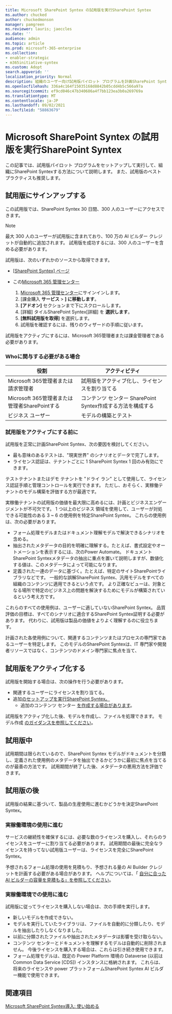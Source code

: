 ```yaml
---
title: Microsoft SharePoint Syntex の試用版を実行SharePoint Syntex
ms.author: chucked
author: chuckedmonson
manager: pamgreen
ms.reviewer: lauris; jaeccles
ms.date: ''
audience: admin
ms.topic: article
ms.prod: microsoft-365-enterprise
ms.collection:
- enabler-strategic
- m365initiative-syntex
ms.custom: Adopt
search.appverid: ''
localization_priority: Normal
description: 組織のユーザー向け試用版パイロット プログラムを計画SharePoint Syntexする方法について学習します。
ms.openlocfilehash: 336a4c164f15035168d8842b05cdd4b5c566a97a
ms.sourcegitcommit: ef9cd046c47b340686a4f7bb123ea3b0a269769a
ms.translationtype: MT
ms.contentlocale: ja-JP
ms.lasthandoff: 09/02/2021
ms.locfileid: "58863679"
---
```

# <a name="run-a-trial-of-microsoft-sharepoint-syntex"></a>Microsoft SharePoint Syntex の試用版を実行SharePoint Syntex

この記事では、試用版パイロット プログラムをセットアップして実行して、組織にSharePoint Syntexする方法について説明します。 また、試用版のベスト プラクティスも推奨します。

## <a name="sign-up-for-a-trial"></a>試用版にサインアップする

この試用版では、SharePoint Syntex 30 日間、300 人のユーザーにアクセスできます。

> [!NOTE]
> 最大 300 人のユーザーが試用版に含まれており、100 万の AI ビルダー クレジットが自動的に追加されます。 試用版を成功するには、300 人のユーザーを含める必要があります。

試用版は、次のいずれかのソースから取得できます。

- [[SharePoint Syntex] ページ](https://www.microsoft.com/microsoft-365/enterprise/sharepoint-syntex?activetab=pivot:overviewtab)

- この[Microsoft 365 管理センター](https://admin.microsoft.com)
    1. [Microsoft 365 管理センター](https://admin.microsoft.com)にサインインします。
    2. [課金購入 **サービス**  >  **] に移動します**。
    3. **[アドオン]** セクションまで下にスクロールします。
    4. [詳細] タイルSharePoint Syntex[詳細] を **選択します**。
    5. **[無料試用版を取得]** を選択します。
    6. 試用版を確認するには、残りのウィザードの手順に従います。

試用版をアクティブにするには、Microsoft 365管理者または課金管理者である必要があります。

### <a name="who-should-be-involved-in-a-trial"></a>Whoに関与する必要がある場合

|役割|アクティビティ|
|---|---|
|Microsoft 365管理者または請求管理者|試用版をアクティブ化し、ライセンスを割り当てる|
|Microsoft 365管理者または管理者SharePointする|コンテンツ センター SharePoint Syntex作成する方法を構成する|
|ビジネス ユーザー|モデルの構築とテスト|

### <a name="before-you-activate-a-trial"></a>試用版をアクティブにする前に

試用版を正常に計画SharePoint Syntex、次の要因を検討してください。

- 最も意味のあるテストは、"現実世界" のシナリオとデータで完了します。
- ライセンス認証は、テナントごとに 1 SharePoint Syntex 1 回のみ有効にできます。

テストテナントまたはデモ テナントを "ドライ ラン" として使用して、ライセンス認証手順と管理コントロールを実行できます。 ただし、おそらく、実稼働テナントのモデル構築を評価する方が最適です。

実稼働テナントの試用版の価値を最大限に高めるには、計画とビジネスエンゲージメントが不可欠です。 1 つ以上のビジネス 領域を使用して、ユーザーが対処できる可能性のある 3 ~ 6 の使用例を特定SharePoint Syntex。 これらの使用例は、次の必要があります。

- フォーム処理モデルまたはドキュメント理解モデルで解決できるシナリオを含める。
- 抽出されたメタデータの目的を明確に理解する。たとえば、書式設定やオートメーションを表示するには、次のPower Automate。 ドキュメントSharePoint Syntexメタデータの抽出に重点を置いて説明しますが、数値化する値は、このメタデータによって可能になります。
- 定義された一連のデータに基づく。たとえば、特定のサイトSharePointライブラリなどです。 一般的な誤解SharePoint Syntex、汎用モデルをすべての組織のコンテンツに適用できるという点です。 より正確なビューは、対象となる場所で特定のビジネス上の問題を解決するためにモデルが構築されているという考え方です。

これらのすべての使用例は、ユーザーに適していないSharePoint Syntex。 品質評価の目標は、すべてのシナリオに適合するSharePoint Syntex証明する必要があります。 代わりに、試用版は製品の価値をよりよく理解するのに役立ちます。

計画された各使用例について、関連するコンテンツまたはプロセスの専門家であるユーザーを特定します。 このモデルのSharePoint Syntexは、IT 専門家や開発者リソースではなく、コンテンツのドメイン専門家に焦点を当て、

## <a name="activate-a-trial"></a>試用版をアクティブ化する

試用版を開始する場合は、次の操作を行う必要があります。

- 関連するユーザーにライセンスを割り当てる。
- 追加[のセットアップを実行SharePoint Syntex。](set-up-content-understanding.md)
  - 追加のコンテンツ センター [を作成する場合があります](create-a-content-center.md)。

試用版をアクティブ化した後、モデルを作成し、ファイルを処理できます。 モデル作成 [のガイダンスを参照してください](create-a-content-center.md)。

## <a name="during-a-trial"></a>試用版中

試用期間は限られているので、SharePoint Syntex モデルがドキュメントを分類し、定義された使用例のメタデータを抽出できるかどうかに最初に焦点を当てるのが最善の方法です。 試用期間が終了した後、メタデータの悪用方法を評価できます。

## <a name="after-a-trial"></a>試用版の後

試用版の結果に基づいて、製品の生産使用に進むかどうかを決定SharePoint Syntex。

### <a name="proceed-to-production-use"></a>実稼働環境の使用に進む

サービスの継続性を確保するには、必要な数のライセンスを購入し、それらのライセンスをユーザーに割り当てる必要があります。 試用期間の最後に完全なライセンスを持ってない試用版ユーザーは、ライセンスを完全にSharePoint Syntex。

予想されるフォーム処理の使用を見積もり、予想される量の AI Builder クレジットを計画する必要がある場合があります。 ヘルプについては、「 [自分に合った AI ビルダーの容量を見積もる」を参照してください](https://powerapps.microsoft.com/ai-builder-calculator/)。

### <a name="dont-proceed-to-production-use"></a>実稼働環境での使用に進む

試用版に従ってライセンスを購入しない場合は、次の手順を実行します。

- 新しいモデルを作成できない。
- モデルを実行していたライブラリは、ファイルを自動的に分類したり、モデルを抽出したりしなくなりました。
- 以前に分類されたファイルや抽出されたメタデータは影響を受け取らない。
- コンテンツ センターとドキュメントを理解するモデルは自動的に削除されません。 今後ライセンスを購入する場合は、これらは引き続き使用できます。
- フォーム処理モデルは、既定の Power Platform 環境の Dataverse (以前は Common Data Service [CDS]) インスタンスに格納されます。 これらは、将来のライセンスや power プラットフォームSharePoint Syntex AI ビルダー機能で使用できます。

## <a name="see-also"></a>関連項目

[Microsoft SharePoint Syntex導入: 使い始める](adoption-getstarted.md)
